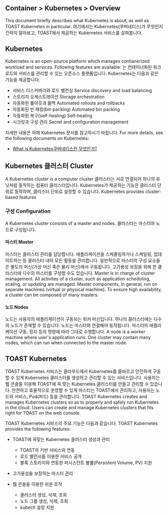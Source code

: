 ## Container > Kubernetes > Overview
This document briefly describes what Kubernetes is about, as well as TOAST Kubernetes in particular. 여기에서는 Kubernetes(쿠버네티스)가 무엇인지 간략히 알아보고, TOAST에서 제공하는 Kubernetes 서비스를 살펴봅니다.

## Kubernetes
Kubernetes is an open-source platform which manages contianerized workload and services. Following features are available: 는 컨테이너화된 워크로드와 서비스를 관리할 수 있는 오픈소스 플랫폼입니다. Kubernetes는 다음과 같은 기능을 제공합니다.

* 서비스 디스커버리와 로드 밸런싱 Service discovery and load balancing 
* 스토리지 오케스트레이션 Storage orchestration 
* 자동화된 롤아웃과 롤백 Automated rollouts and rollbacks 
* 자동화된 빈 패킹(bin packing) Automated bin packing 
* 자동화된 복구(self-healing) Self-healing
* 시크릿과 구성 관리 Secret and configuration management 

자세한 내용은 아래 Kubernetes 문서를 참고하시기 바랍니다. For more details, see the following documents on Kubernetes:  

* [What is Kubernetes쿠버네티스란 무엇인가?](https://kubernetes.io/docs/concepts/overview/what-is-kubernetes/)

## Kubernetes 클러스터 Cluster 
A Kubernetes cluster is a computer cluster 클러스터는 서로 연결되어 하나의 유닛처럼 동작하는 컴퓨터 클러스터입니다. Kubernetes가 제공하는 기능은 클러스터 단위로 동작하며, 클러스터 단위로 설정할 수 있습니다. Kubernetes provides cluster-based features

### 구성 Configuration 
A Kubernetes cluster consists of a master and nodes.  클러스터는 마스터와 노드로 구성됩니다.

#### 마스터 Master 
마스터는 클러스터 관리를 담당합니다. 애플리케이션을 스케줄링하거나 스케일링, 업데이트하는 등 클러스터 내의 모든 활동을 관리합니다. 일반적으로 마스터의 구성 요소들은 별도의 머신(가상 머신 혹은 물리 머신)에서 구동됩니다. 고가용성 보장을 위해 한 클러스터에 다수의 마스터를 구성할 수도 있습니다. Master is in charge of cluster management. All activites of a cluster, such as application scheduling, scaling, or updating are managed. Master components, in general, run on seperate machines (virtual or physical machine). To ensure high availability, a cluster can be composed of many masters. 

#### 노드 Nodes
노드는 사용자의 애플리케이션이 구동되는 워커 머신입니다. 하나의 클러스터에는 다수의 노드가 존재할 수 있습니다. 노드는 마스터와 연결해야 동작됩니다. 마스터의 애플리케이션 구동, 정지 등의 명령에 따라 그대로 수행합니다. A node is a worker machine where user's application runs. One cluster may contain many nodes, which can run when connected to the master node. 


## TOAST Kubernetes
TOAST Kubernetes 서비스는 클라우드에서 Kubernetes를 올바르고 안전하게 구동할 수 있게 Kubernetes 클러스터를 생성하고 관리할 수 있는 서비스입니다. 사용자는 웹 콘솔을 이용해 TOAST에 꼭 맞는 Kubernetes 클러스터를 만들고 관리할 수 있습니다. 안전하고 효율적으로 운영할 수 있게 마스터는 TOAST에서 관리하고, 사용자는 노드와 서비스, Pod(파드) 등을 관리합니다. TOAST Kubernetes creates and manages Kubernetes clusters so as to properly and safely run Kubernetes in the cloud. Users can create and manage Kubernetes clusters that fits right for TOAST on the web console. 

TOAST Kubernetes 서비스의 주요 기능은 다음과 같습니다. TOAST Kubernetes provides the following features: 

* TOAST에 꼭맞는 Kubernetes 클러스터 생성과 관리
    * TOAST의 기반 서비스와 연동
    * 로드 밸런서를 이용한 서비스 공개
    * 블록 스토리지와 연동한 퍼시스턴트 볼륨(Persistent Volume, PV) 지원

* 고가용성을 보장하는 마스터 관리

* 웹 콘솔을 이용한 쉬운 조작
    * 클러스터 생성, 삭제, 조회
    * 노드 그룹 생성, 삭제, 조회
    * kubectl 설정 지원
